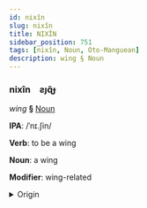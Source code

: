 ```yaml
---
id: nixîn
slug: nixîn
title: NIXÎN
sidebar_position: 751
tags: [nixîn, Noun, Oto-Manguean]
description: wing § Noun
---
```


### nixîn&emsp;<span kind="abugida">ƨȷɋ̃ɟ</span>

*wing* **§** [Noun](../../tags/Noun)

**IPA**: /ˈnɪ.ʃin/

**Verb**: to be a wing

**Noun**: a wing

**Modifier**: wing-related

<details>
    <summary>Origin</summary>
    Mixtec ndɨxin [nᵈɨʃin]<br/>
    <em>Oto-Manguean Language Family</em>
</details>